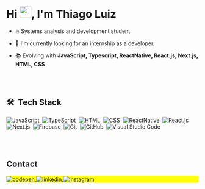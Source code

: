 <h1 align="left">Hi <img src="https://raw.githubusercontent.com/kaueMarques/kaueMarques/master/hi.gif" height="30px">, I'm Thiago Luiz</h1>

- 🔥 Systems analysis and development student

- 🔭 I'm currently looking for an internship as a developer.

- 📚 Evolving with **JavaScript, Typescript, ReactNative, React.js, Next.js, HTML, CSS**



<br><br>

## 🛠 &nbsp;Tech Stack

![JavaScript](https://img.shields.io/badge/-JavaScript-05122A?style=flat&logo=javascript)&nbsp;
![TypeScript](https://img.shields.io/badge/-TypeScript-05122A?style=flat&logo=typescript)&nbsp;
![HTML](https://img.shields.io/badge/-HTML-05122A?style=flat&logo=HTML5)&nbsp;
![CSS](https://img.shields.io/badge/-CSS-05122A?style=flat&logo=CSS3&logoColor=1572B6)&nbsp;
![ReactNative](https://img.shields.io/badge/-ReactNative-05122A?style=flat&logo=react)&nbsp;
![React.js](https://img.shields.io/badge/-React.js-05122A?style=flat&logo=react)&nbsp;
![Next.js](https://img.shields.io/badge/-Next.js-05122A?style=flat&logo=next)&nbsp;
![Firebase](https://img.shields.io/badge/-Firebase-05122A?style=flat&logo=firebase)&nbsp;
![Git](https://img.shields.io/badge/-Git-05122A?style=flat&logo=git)&nbsp;
![GitHub](https://img.shields.io/badge/-GitHub-05122A?style=flat&logo=github)&nbsp;
![Visual Studio Code](https://img.shields.io/badge/-Visual%20Studio%20Code-05122A?style=flat&logo=visual-studio-code&logoColor=007ACC)&nbsp;

<br><br>

## Contact

<p align="left" style="background:yellow">
<a href="https://codepen.io/thiagodevluiz" target="_blank">
  <img align="center" src="https://img.shields.io/badge/-thiagodevluiz-05122A?style=flat&logo=codepen" alt="codepen"/>
</a>
<a href="https://www.linkedin.com/in/thiago-luiz-dev/" target="_blank">
  <img align="center" src="https://img.shields.io/badge/-thiagodevluiz-05122A?style=flat&logo=linkedin" alt="linkedin"/>
</a>
<a href="https://www.instagram.com/thiagoo.luiz/" target="_blank">
 <img align="center" src="https://img.shields.io/badge/-thiagodevluiz-05122A?style=flat&logo=instagram" alt="instagram"/>
</a>
</p>

<!--
- 👋 Hi, I’m @ThiagoDevLuiz
- 👀 I’m interested in ...
- 🌱 I’m currently learning ...
- 💞️ I’m looking to collaborate on ...
- 📫 How to reach me ...

ThiagoDevLuiz/ThiagoDevLuiz is a ✨ special ✨ repository because its `README.md` (this file) appears on your GitHub profile.
You can click the Preview link to take a look at your changes.
--->

